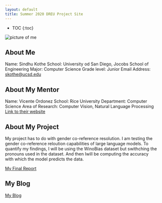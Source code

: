 ```yaml
---
layout: default
title: Summer 2020 DREU Project Site
---
```


* TOC
{:toc}

![picture of me](path/to/image.jpg)

## About Me

Name: Sindhu Kothe
School: University od San Diego, Jocobs School of Engineering
Major: Computer Science
Grade level: Junior
Email Address: skothe@ucsd.edu

## About My Mentor

Name: Vicente Ordonez
School: Rice University 
Department: Computer Science 
Area of Research: Computer Vision, Natural Language Processing
[Link to their website](https://vislang.ai/)

## About My Project

My project has to do with gender co-reference resolution. I am testing the gender co-reference reloution capabilities of large language models. To quantify my findings, I will be using the WinoBias dataset but swithching the pronouns used in the dataset. And then Iwill be computing the accuracy with which the model predicts the data. 

[My Final Report](files/ACL_SRW_short_Sindhu%20(1).pdf)

## My Blog

[My Blog]([blog.html](https://sindhu-kothe.github.io/dreuprojecttemplate/blog/)https://sindhu-kothe.github.io/dreuprojecttemplate/blog/)
